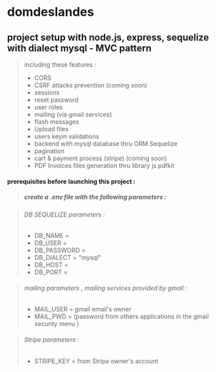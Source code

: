 # domdeslandes

## project setup with node.js, express, sequelize with dialect mysql - MVC pattern

> including these features :
>
> - CORS
> - CSRF attacks prevention (coming soon)
> - sessions
> - reset password
> - user roles
> - mailing (via gmail services)
> - flash messages
> - Upload files
> - users keyin validations
> - backend with mysql database thru ORM Sequelize
> - pagination
> - cart & payment process (stripe) (coming soon)
> - PDF Invoices files generation thru library js pdfkit

#### **prerequisites before launching this project :**

> ##### create a .env file with the following parameters :

> ###### DB SEQUELIZE parameters :
>
> - DB_NAME =
> - DB_USER =
> - DB_PASSWORD =
> - DB_DIALECT = "mysql"
> - DB_HOST =
> - DB_PORT =

> ###### mailing parameters , mailing services provided by gmail :
>
> - MAIL_USER = gmail email's owner
> - MAIL_PWD = (password from others applications in the gmail security menu )

> ###### Stripe parameters :
>
> - STRIPE_KEY = from Stripe owner's account

